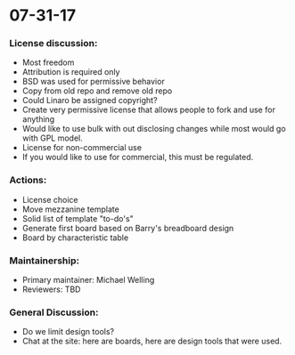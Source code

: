 # 07-31-17

### License discussion:

- Most freedom
- Attribution is required only
- BSD was used for permissive behavior
- Copy from old repo and remove old repo
- Could Linaro be assigned copyright?
- Create very permissive license that allows people to fork and use for anything
- Would like to use bulk with out disclosing changes while most would go with GPL model. 
- License for non-commercial use
- If you would like to use for commercial, this must be regulated.
   
### Actions:

- License choice
- Move mezzanine template
- Solid list of template "to-do's"
- Generate first board based on Barry's breadboard design
- Board by characteristic table
   
### Maintainership:

- Primary maintainer: Michael Welling
- Reviewers: TBD

### General Discussion:

- Do we limit design tools? 
- Chat at the site: here are boards, here are design tools that were used.
